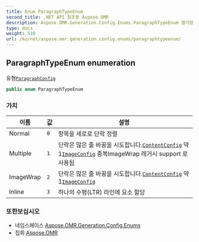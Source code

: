 ```yaml
---
title: Enum ParagraphTypeEnum
second_title: .NET API 참조용 Aspose.OMR
description: Aspose.OMR.Generation.Config.Enums.ParagraphTypeEnum 열거형. 유형ParagraphConfig
type: docs
weight: 510
url: /ko/net/aspose.omr.generation.config.enums/paragraphtypeenum/
---
```

## ParagraphTypeEnum enumeration

유형[`ParagraphConfig`](../../aspose.omr.generation.config.elements.parents/paragraphconfig/)

```csharp
public enum ParagraphTypeEnum
```

### 가치

| 이름 | 값 | 설명 |
| --- | --- | --- |
| Normal | `0` | 항목을 세로로 단락 정렬 |
| Multiple | `1` | 단락은 많은 줄 바꿈을 시도합니다.[`ContentConfig`](../../aspose.omr.generation.config.elements/contentconfig/) 약 1[`ImageConfig`](../../aspose.omr.generation.config.elements/imageconfig/) 중복ImageWrap 레거시 support 로 사용됨 |
| ImageWrap | `2` | 단락은 많은 줄 바꿈을 시도합니다.[`ContentConfig`](../../aspose.omr.generation.config.elements/contentconfig/) 약 1[`ImageConfig`](../../aspose.omr.generation.config.elements/imageconfig/) |
| Inline | `3` | 하나의 수평(LTR) 라인에 요소 할당 |

### 또한보십시오

* 네임스페이스 [Aspose.OMR.Generation.Config.Enums](../../aspose.omr.generation.config.enums/)
* 집회 [Aspose.OMR](../../)


